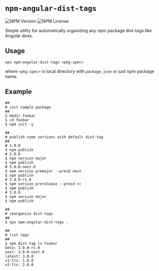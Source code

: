 # `npm-angular-dist-tags`

![NPM Version](https://img.shields.io/npm/v/%40angular%2Fcore)
![NPM License](https://img.shields.io/npm/l/%40angular%2Fcore)

Simple utility for automatically organizing any npm package dist-tags like
Angular does.

## Usage

```shell
npx npm-angular-dist-tags <pkg-spec>
```

where `<pkg-spec>` is local directory with `package.json` or just npm
package name.

## Example

```shell
##
# init sample package
##
$ mkdir foobar
$ cd foobar
$ npm init -y

##
# publish some versions with default dist-tag
##
# 1.0.0
$ npm publish
# 2.0.0
$ npm version major
$ npm publish
# 3.0.0-next.0
$ npm version premajor --preid next
$ npm publish
# 3.0.0-rc.0
$ npm version prerelease --preid rc
$ npm publish
# 3.0.0
$ npm version major
$ npm publish

##
# reorganize dist-tags
##
$ npx npm-angular-dist-tags .

##
# list tags
##
$ npm dist-tag ls foobar
beta: 3.0.0-rc.0
next: 3.0.0-next.0
latest: 3.0.0
v1-lts: 1.0.0
v2-lts: 2.0.0
```
